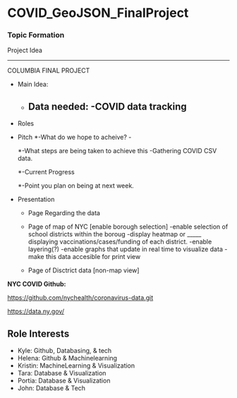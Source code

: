 # COVID_GeoJSON_FinalProject

### Topic Formation


Project Idea

______________________

COLUMBIA FINAL PROJECT

* Main Idea: 

	- Data needed:
		-COVID data tracking
		-

* Roles

* Pitch
	*-What do we hope to acheive?
		-

	*-What steps are being taken to achieve this
		-Gathering COVID CSV data.

	*-Current Progress

	*-Point you plan on being at next week.

* Presentation
	* Page Regarding the data
	* Page of map of NYC [enable borough selection]
		-enable selection of school districts within the boroug
		-display heatmap or _____ displaying vaccinations/cases/funding of each district. 
		-enable layering(?)
		-enable graphs that update in real time to visualize data
			-make this data accesible for print view

	* Page of Disctrict data [non-map view]
	

__**NYC COVID Github:**__

https://github.com/nychealth/coronavirus-data.git

https://data.ny.gov/


## Role Interests

* Kyle: Github, Databasing, & tech
* Helena: Github & Machinelearning
* Kristin: MachineLearning & Visualization
* Tara: Database & Visualization
* Portia: Database & Visualization
* John: Database & Tech

